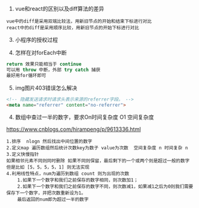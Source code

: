 <br/>

1. vue和react的区别以及diff算法的差异

```
vue中的diff是采用双端比较法，用新旧节点的开始和结束下标进行对比
react中的diff是采用顺序比较，用新旧节点的开始下标进行对比
```

3. 小程序的授权过程

4. 怎样在对forEach中断

```javascript
return 效果只能相当于 continue
可以用 throw 中断，外部 try catch 捕获
最好用for循环即可
```

5. img图片403错误怎么解决

```html
<!-- 隐藏发送请求时请求头表示来源的referrer字段。 -->
<meta name="referrer" content="no-referrer">
```

4. 数组中查过一半的数字，要求On时间复杂度 O1 空间复杂度

https://www.cnblogs.com/hirampeng/p/9613336.html

```
1.排序  nlogn 然后找出中间位置的数字
2.定义map 遍历数组然后统计次数key为数子 value为次数  空间复杂度 n 时间复杂 n
3.定义快慢指针
如果相邻元素不同则同时删除 如果不同则保留，最后剩下的一个或两个则是超过一般的数字
但是比如 [5，5，5，5，1] 则无法实现
4.利用线性特点，num为遍历到数组 count 则为出现的次数
	1.如果下一个数字和我们之前保存的数字相同，则次数加1；
	2.如果下一个数字和我们之前保存的数字不同，则次数减1，如果减1之后为0则我们需要保存下一个数字，并把次数重新设为1。
	最后返回的num即为超过一半的数字
```